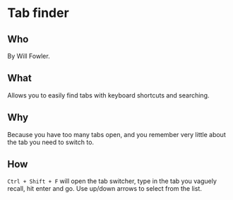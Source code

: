 # Tab finder

## Who
By Will Fowler.

## What
Allows you to easily find tabs with keyboard shortcuts and searching.

## Why
Because you have too many tabs open, and you remember very little about the tab you need to switch to.

## How
`Ctrl + Shift + F` will open the tab switcher, type in the tab you vaguely recall, hit enter and go. Use up/down arrows to select from the list.